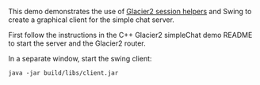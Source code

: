 This demo demonstrates the use of [Glacier2 session helpers][1] and Swing
to create a graphical client for the simple chat server.

First follow the instructions in the C++ Glacier2 simpleChat demo
README to start the server and the Glacier2 router.

In a separate window, start the swing client:

```
java -jar build/libs/client.jar
```

[1]: https://doc.zeroc.com/display/Ice37/Glacier2+SessionHelper+Class
